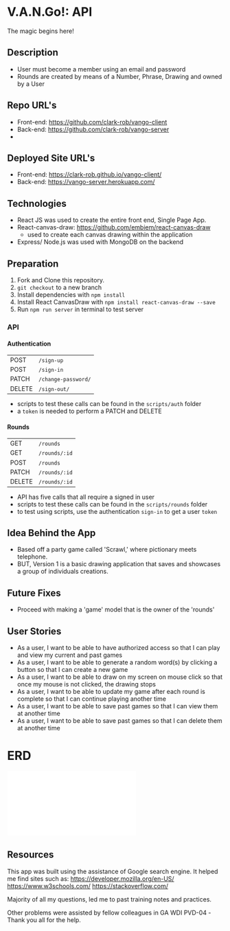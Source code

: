 
# V.A.N.Go!: API
The magic begins here!

## Description
- User must become a member using an email and password
- Rounds are created by means of a Number, Phrase, Drawing and owned by a User

## Repo URL's
- Front-end: https://github.com/clark-rob/vango-client
- Back-end: https://github.com/clark-rob/vango-server
-
## Deployed Site URL's
- Front-end: https://clark-rob.github.io/vango-client/
- Back-end: https://vango-server.herokuapp.com/

## Technologies
- React JS was used to create the entire front end, Single Page App.
- React-canvas-draw: https://github.com/embiem/react-canvas-draw
    - used to create each canvas drawing within the application
- Express/ Node.js was used with MongoDB on the backend

## Preparation
1. Fork and Clone this repository.
2. `git checkout` to a new branch
3. Install dependencies with `npm install`
4. Install React CanvasDraw with `npm install react-canvas-draw --save`
5. Run `npm run server` in terminal to test server

### API
#### Authentication
|         |                       |
|--------|------------------------|
| POST   | `/sign-up`             |
| POST   | `/sign-in`             |
| PATCH  | `/change-password/` |
| DELETE | `/sign-out/`        |

- scripts to test these calls can be found in the `scripts/auth` folder
- a `token` is needed to perform a PATCH and DELETE

#### Rounds
|         |                       |
|--------|------------------------|
| GET   | `/rounds`             |
| GET   | `/rounds/:id`         |
| POST  | `/rounds`             |
| PATCH  | `/rounds/:id`        |
| DELETE | `/rounds/:id`        |

- API has five calls that all require a signed in user
- scripts to test these calls can be found in the `scripts/rounds` folder
- to test using scripts, use the authentication `sign-in` to get a user `token`

## Idea Behind the App
- Based off a party game called 'Scrawl,' where pictionary meets telephone.
- BUT, Version 1 is a basic drawing application that saves and showcases
a group of individuals creations.

## Future Fixes
- Proceed with making a 'game' model that is the owner of the 'rounds'

## User Stories
- As a user, I want to be able to have authorized access so that I can play and
view my current and past games
- As a user, I want to be able to generate a random word(s) by clicking a button
so that I can create a new game
- As a user, I want to be able to draw on my screen on mouse click so that once
my mouse is not clicked, the drawing stops
- As a user, I want to be able to update my game after each round is complete so
that I can continue playing another time
- As a user, I want to be able to save past games so that I can view them at
another time
- As a user, I want to be able to save past games so that I can delete them at
another time


# ERD
![alt ERD](./ERD.pdf)

## Resources
  This app was built using the assistance of Google search engine.
  It helped me find sites such as:
    https://developer.mozilla.org/en-US/
    https://www.w3schools.com/
    https://stackoverflow.com/

  Majority of all my questions, led me to past training notes and
  practices.

  Other problems were assisted by fellow colleagues in GA WDI PVD-04
    -Thank you all for the help.

